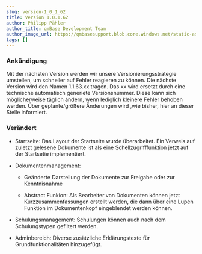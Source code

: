 ```yaml
---
slug: version-1_0_1_62
title: Version 1.0.1.62
author: Philipp Pähler
author_title: qmBase Development Team
author_image_url: https://qmbasesupport.blob.core.windows.net/static-assets/img/persons/paehler_round.png
tags: []
---
```

### Ankündigung

Mit der nächsten Version werden wir unsere Versionierungsstrategie umstellen, um schneller auf Fehler reagieren zu können. Die nächste Version wird den Namen 1.1.63.xx tragen. Das xx wird ersetzt durch eine technische automatisch generiete Versionsnummer. Diese kann sich möglicherweise täglich ändern, wenn lediglich kleinere Fehler behoben werden. Über geplante/größere Änderungen wird ,wie bisher, hier an dieser Stelle informiert. 

### Verändert

*   Startseite: Das Layout der Startseite wurde überarbeitet. Ein Verweis auf zuletzt gelesene Dokumente ist als eine Schellzugrifffunktion jetzt auf der Startsetie implementiert.

*   Dokumentenmanagement:

    *   Geänderte Darstellung der Dokumente zur Freigabe oder zur Kenntnisnahme

    *   Abstract Funkion: Als Bearbeiter von Dokumenten können jetzt Kurzzusammenfassungen erstellt werden, die dann über eine Lupen Funktion im Dokumentenkopf eingeblendet werden können.

*   Schulungsmanagement: Schulungen können auch nach dem Schulungstypen gefiltert werden.

*   Adminbereich: Diverse zusätzliche Erklärungstexte für Grundfunktionalitäten hinzugefügt.